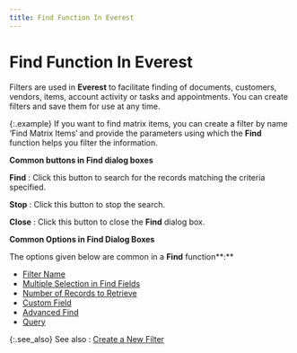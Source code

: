 ```yaml
---
title: Find Function In Everest
---
```


# Find Function In Everest


Filters are used in **Everest**  to facilitate finding of documents, customers, vendors, items, account  activity or tasks and appointments. You can create filters and save them  for use at any time.


{:.example}
If you want to find matrix items, you can  create a filter by name ‘Find Matrix Items’ and provide the parameters  using which the **Find** function  helps you filter the information.


**Common buttons in **Find**  dialog boxes**


**Find**
: Click this button to search for the records matching  the criteria specified.


**Stop**
: Click this button to stop the search.


**Close**
: Click this button to close the **Find**  dialog box.


**Common Options in Find Dialog Boxes**


The options given below are common in a **Find**  function**:**

- [Filter  Name]({{site.wwe_baseurl}}/advanced-options/find-function/filter_name.html)
- [Multiple  Selection in Find Fields]({{site.wwe_baseurl}}/advanced-options/find-function/multiple_selection_in_find_fields.html)
- [Number  of Records to Retrieve]({{site.wwe_baseurl}}/advanced-options/find-function/number_of_records_to_retrieve_common_find_wwe.html)
- [Custom  Field]({{site.wwe_baseurl}}/advanced-options/find-function/custom_field_wwe_find_filter.html)
- [Advanced  Find]({{site.wwe_baseurl}}/advanced-options/find-function/advanced_find_wwe_find_filter.html)
- [Query]({{site.wwe_baseurl}}/advanced-options/find-function/query_wwe_find_filter.html)



{:.see_also}
See also
: [Create a New Filter]({{site.wwe_baseurl}}/misc/create_a_new_filter.html)

